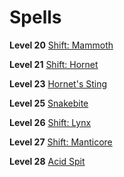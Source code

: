<!-- TITLE: Shifter -->
<!-- SUBTITLE: Quick and slim.  Slow and brutish.  The Shifter is whatever it needs to be to survive.  Quick to adapt, the Shifter emulates the feral creatures of Magnos as it lays into it's foes with a ferocity unseen in the other classes.  -->

# Spells
**Level 20**
[Shift: Mammoth](shift-mammoth)

**Level 21**
[Shift: Hornet](shift-hornet)

**Level 23**
[Hornet's Sting](hornet's-sting)

**Level 25**
[Snakebite](snakebite)

**Level 26**
[Shift: Lynx](shift-lynx)

**Level 27**
[Shift: Manticore](shift-manticore)

**Level 28**
[Acid Spit](acid-spit)
